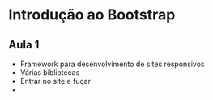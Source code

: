 # Introdução ao Bootstrap

## Aula 1

- Framework para desenvolvimento de sites responsivos
- Várias bibliotecas
- Entrar no site e fuçar 
- 
